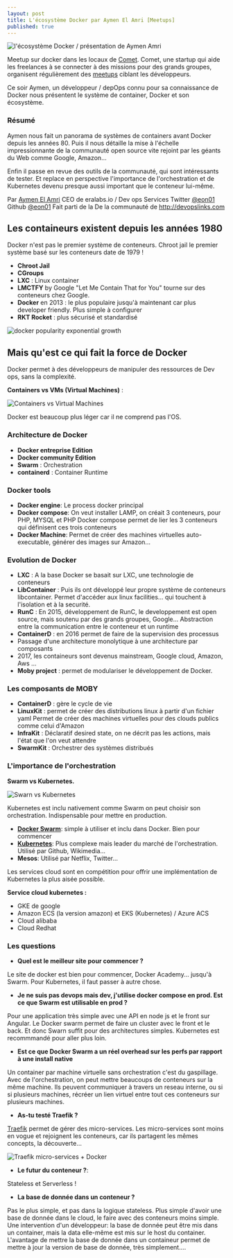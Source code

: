 ```yaml
---
layout: post
title: L'écosystème Docker par Aymen El Amri [Meetups]
published: true
---
```


<img 
	src="../images/docker-aymen-amri.jpg"
	alt="l'écosystème Docker / présentation de Aymen Amri" />

Meetup sur docker dans les locaux de [Comet](https://www.hellocomet.co). 
Comet, une startup qui aide les freelances à se connecter à des missions pour des grands groupes, organisent régulièrement des [meetups](https://www.meetup.com/fr-FR/Comet-Meetups-for-Freelancers/) ciblant les développeurs.

Ce soir Aymen, un développeur / depOps connu pour sa connaissance de Docker nous présentent le système de container, Docker et son écosystème.


### Résumé

Aymen nous fait un panorama de systèmes de containers avant Docker depuis les années 80. Puis il nous détaille la mise à l'échelle impressionnante de la communauté open source vite rejoint par les géants du Web comme Google, Amazon... 

Enfin il passe en revue des outils de la communauté, qui sont intéressants de tester.
Et replace en perspective l'importance de l'orchestration et de Kubernetes devenu presque aussi important que le conteneur lui-même.

Par [Aymen El Amri](http://aymenelamri.com)
CEO de eralabs.io / Dev ops Services
Twitter [@eon01](https://twitter.com/eon01)
Github [@eon01](https://github.com/eon01)
Fait parti de la De la communauté de http://devopslinks.com

## Les containeurs existent depuis les années 1980

Docker n'est pas le  premier système de conteneurs. Chroot jail le premier système basé sur les conteneurs date de 1979 !

* **Chroot Jail**
* **CGroups**
* **LXC** : Linux container
* **LMCTFY** by Google "Let Me Contain That for You" tourne sur des conteneurs chez Google.
* **Docker** en 2013 : le plus populaire jusqu'à maintenant car plus developer friendly. Plus simple à configurer
* **RKT Rocket** : plus sécurisé et standardisé 

<img 
	src="../images/docker-hub-pulls.jpg"
	alt="docker popularity exponential growth" />

## Mais qu'est ce qui fait la force de Docker

Docker permet à des développeurs de manipuler des ressources de Dev ops, sans la complexité. 

**Containers vs VMs (Virtual Machines)** :

<img 
	src="../images/docker-containers-vs-virtual-machine.jpg" 
	alt="Containers vs Virtual Machines"/>

Docker est beaucoup plus léger car il ne comprend pas l'OS. 


### Architecture de Docker 

* **Docker entreprise Edition**
* **Docker community Edition**
* **Swarm** : Orchestration 
* **containerd** : Container Runtime

### Docker tools 

* **Docker engine**: Le process docker principal
* **Docker compose**: On veut installer LAMP, on créait 3 conteneurs, pour PHP, MYSQL et PHP Docker compose permet de lier les 3 conteneurs qui définisent ces trois conteneurs
* **Docker Machine**: Permet de créer des machines virtuelles auto-executable, générer des images sur Amazon...

### Evolution de Docker

* **LXC** : A la base Docker se basait sur LXC, une technologie de conteneurs 
* **LibContainer** : Puis ils ont développé leur propre système de conteneurs libcontainer. Permet d'accéder aux linux facilities... qui touchent à l'isolation et à la securité.
* **RunC** : En 2015, développement de RunC, le developpement est open source, mais soutenu par des grands groupes, Google... Abstraction entre la communication entre le conteneur et un runtime
* **ContainerD** : en 2016 permet de faire de la supervision des processus 
* Passage d'une architecture monolytique à une architecture par composants
* 2017, les containeurs sont devenus mainstream, Google cloud, Amazon, Aws ...
* **Moby project** : permet de modulariser le développement de Docker.

### Les composants de MOBY

* **ContainerD** : gère le cycle de vie
* **LinuxKit** : permet de créer des distributions linux à partir d'un fichier yaml Permet de créer des machines virtuelles pour des clouds publics comme celui d'Amazon
* **InfraKit** : Déclaratif desired state, on ne décrit pas les actions, mais l'état que l'on veut attendre
* **SwarmKit** : Orchestrer des systèmes distribués

### L'importance de l'orchestration 

**Swarm vs Kubernetes.**

<img 
	src="../images/docker-swarn-vs-kubernetes.png" 
	alt="Swarn vs Kubernetes"/>

Kubernetes est inclu nativement comme Swarm on peut choisir son orchestration. Indispensable pour mettre en production.

* **[Docker Swarm](https://github.com/docker/swarm)**: simple à utiliser et inclu dans Docker. Bien pour commencer
* **[Kubernetes](https://github.com/kubernetes/kubernetes)**: Plus complexe mais leader du marché de l'orchestration. Utilisé par Github, Wikimedia...
* **Mesos**: Utilisé par Netflix, Twitter...

Les services cloud sont en compétition pour offrir une implémentation de Kubernetes la plus aisée possible.

**Service cloud kubernetes :**

* GKE de google
* Amazon ECS (la version amazon) et EKS (Kubernetes) / Azure ACS 
* Cloud alibaba 
* Cloud Redhat


### Les questions 

* **Quel est le meilleur site pour commencer ?**

Le site de docker est bien pour commencer, Docker Academy... jusqu'à Swarm. Pour Kubernetes, il faut passer à autre chose.

* **Je ne suis pas devops mais dev, j'utilise docker compose en prod. Est ce que Swarm est utilisable en prod ?**

Pour une application très simple avec une API en node js et le front sur Angular. Le Docker swarm permet de faire un cluster avec le front et le back. Et donc Swarn suffit pour des architectures simples. Kubernetes est recommmandé pour aller plus loin.

* **Est ce que Docker Swarm a un réel overhead sur les perfs par rapport à une install native**

Un container par machine virtuelle sans orchestration c'est du gaspillage. Avec de l'orchestration, on peut mettre beaucoups de conteneurs sur la même machine. Ils peuvent communiquer à travers un reseau interne, ou si si plusieurs machines, récréer un lien virtuel entre tout ces conteneurs sur plusieurs machines. 

* **As-tu testé Traefik ?**

[Traefik](https://github.com/containous/traefik) permet de gérer des micro-services. Les micro-services sont moins en vogue et rejoignent les conteneurs, car ils partagent les mêmes concepts, la découverte...

<img 
	src="../images/docker-traefik-architecture.png"
	alt="Traefik micro-services + Docker"/>

* **Le futur du conteneur ?**: 

Stateless et Serverless !

*  **La base de donnée dans un conteneur ?**

Pas le plus simple, et pas dans la logique stateless. Plus simple d'avoir une base de donnée dans le cloud, le faire avec des conteneurs moins simple. 
Une intervention d'un développeur: la base de donnée peut être mis dans un container, mais la data elle-même est mis sur le host du container. L'avantage de mettre la base de donnée dans un containeur permet de mettre à jour la version de base de donnée, très simplement....








